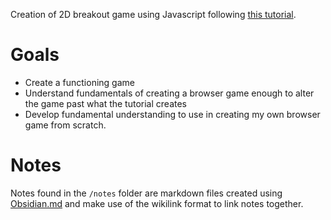 Creation of 2D breakout game using Javascript following [this tutorial](https://developer.mozilla.org/en-US/docs/Games/Tutorials/2D_Breakout_game_pure_JavaScript).

# Goals
- Create a functioning game
- Understand fundamentals of creating a browser game enough to alter the game past what the tutorial creates
- Develop fundamental understanding to use in creating my own browser game from scratch.

# Notes
Notes found in the `/notes` folder are markdown files created using [Obsidian.md](https://obsidian.md/) and make use of the wikilink format to link notes together.
